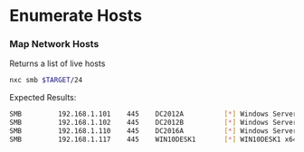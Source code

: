 # Enumerate Hosts

### Map Network Hosts

Returns a list of live hosts

```bash
nxc smb $TARGET/24
```

Expected Results:

```bash
SMB         192.168.1.101    445    DC2012A          [*] Windows Server 2012 R2 Standard 9600 x64 (name:DC2012A) (domain:OCEAN) (signing:True) (SMBv1:True)
SMB         192.168.1.102    445    DC2012B          [*] Windows Server 2012 R2 Standard 9600 x64 (name:DC2012B) (domain:EARTH) (signing:True) (SMBv1:True)
SMB         192.168.1.110    445    DC2016A          [*] Windows Server 2016 Standard Evaluation 14393 x64 (name:DC2016A) (domain:OCEAN) (signing:True) (SMBv1:True)
SMB         192.168.1.117    445    WIN10DESK1       [*] WIN10DESK1 x64 (name:WIN10DESK1) (domain:OCEAN) (signing:False) (SMBv1:True)
```
